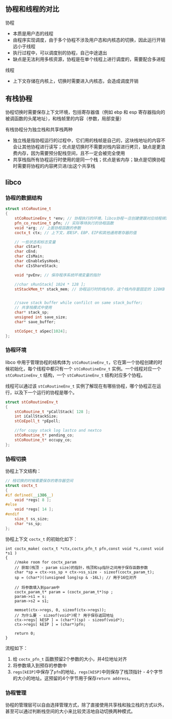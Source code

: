 ## 协程和线程的对比

协程

- 本质是用户态的线程
- 由程序实现调度，由于多个协程不涉及用户态和内核态的切换，因此运行开销远小于线程
- 执行过程中，可以调度别的协程，自己中途退出
- 缺点是无法利用多核资源，协程是在单个线程上进行调度的，需要配合多进程

线程

- 上下文存储在内核上，切换时需要进入内核态，会造成调度开销

## 有栈协程

协程切换时需要保存上下文环境，包括寄存器值（例如 ebp 和 esp 寄存器指向的被调函数的头尾地址），和栈帧里的内容（参数，局部变量）

有栈协程分为独立栈和共享栈两种

- 独立栈是指协程运行的过程中，它们用的栈帧是自己的，这块栈地址的内容不会让其他协程进行读写；优点是切换时不需要对栈内容进行拷贝，缺点是更浪费内存，因为需要预分配栈空间，且不一定会被完全使用
- 共享栈指所有协程运行时使用的是同一个栈；优点是省内存；缺点是切换协程时需要将协程的内容拷贝进/出这个共享栈



## libco

### 协程的数据结构

```cpp
struct stCoRoutine_t
{
    stCoRoutineEnv_t *env; // 协程执行的环境，libco协程一旦创建便跟对应线程绑定了，不支持在不同线程间迁移，这里env即同属于一个线程所有协程的执行环境，包括了当前运行协程、嵌套调用的协程栈，和一个epoll的封装结构。这个结构是跟运行的线程绑定了的，运行在同一个线程上的各协程是共享该结构的，是个全局性的资源。
    pfn_co_routine_t pfn; // 实际等待执行的协程函数
    void *arg; // 上面协程函数的参数
    coctx_t ctx; // 上下文，即ESP、EBP、EIP和其他通用寄存器的值

    // 一些状态和标志变量
    char cStart;
    char cEnd;
    char cIsMain;
    char cEnableSysHook;
    char cIsShareStack;

    void *pvEnv; // 保存程序系统环境变量的指针

    //char sRunStack[ 1024 * 128 ];
    stStackMem_t* stack_mem; // 协程运行时的栈内存，这个栈内存是固定的 128KB 的大小。


    //save stack buffer while confilct on same stack_buffer;
    // 共享栈模式中使用
    char* stack_sp; 
    unsigned int save_size;
    char* save_buffer;

    stCoSpec_t aSpec[1024];
};
```



### 协程环境

libco 中用于管理协程的结构体为 `stCoRoutineEnv_t`，它在第一个协程创建的时候初始化，每个线程中都只有一个 `stCoRoutineEnv_t` 实例。一个线程对应一个 `stCoRoutineEnv_t` 结构，一个 `stCoRoutineEnv_t` 结构对应多个协程。

线程可以通过该 `stCoRoutineEnv_t` 实例了解现在有哪些协程，哪个协程正在运行，以及下一个运行的协程是哪个。

```CPP
struct stCoRoutineEnv_t
{
	stCoRoutine_t *pCallStack[ 128 ];
	int iCallStackSize;
	stCoEpoll_t *pEpoll;

	//for copy stack log lastco and nextco
	stCoRoutine_t* pending_co;
	stCoRoutine_t* occupy_co;
};
```

### 协程切换

协程上下文结构：

```cpp
// 栈切换的时候需要保存的寄存器空间
struct coctx_t
{
#if defined(__i386__)
    void *regs[ 8 ];
#else
    void *regs[ 14 ];
#endif
    size_t ss_size;
    char *ss_sp;    
};
```



协程上下文 `coctx_t` 的初始化如下：

```
int coctx_make( coctx_t *ctx,coctx_pfn_t pfn,const void *s,const void *s1 )
{
    //make room for coctx_param
    // 获取(栈顶 - param size)的指针，栈顶和sp指针之间用于保存函数参数
    char *sp = ctx->ss_sp + ctx->ss_size - sizeof(coctx_param_t);
    sp = (char*)((unsigned long)sp & -16L); // 用于16位对齐
 
    // 将参数填入到param中
    coctx_param_t* param = (coctx_param_t*)sp ;
    param->s1 = s;
    param->s2 = s1;

    memset(ctx->regs, 0, sizeof(ctx->regs));
    // 为什么要 - sizeof(void*)呢？ 用于保存返回地址
    ctx->regs[ kESP ] = (char*)(sp) - sizeof(void*);
    ctx->regs[ kEIP ] = (char*)pfn;

    return 0;
}
```

流程如下：

1. 给 `coctx_pfn_t` 函数预留2个参数的大小，并4位地址对齐
2. 将参数填入到预存的参数中
3. `regs[kEIP]`中保存了`pfn`的地址，`regs[kESP]`中则保存了栈顶指针 - 4个字节的大小的地址。这预留的4个字节用于保存`return address`。

### 协程管理

协程的管理层可以自由选择管理方式，除了直接使用共享栈和独立栈的方式以外，甚至可以通过判断栈空间的大小来比较灵活地自动切换两种模式。

































